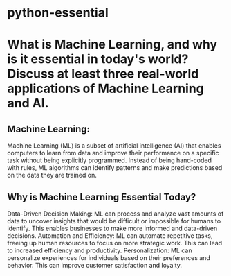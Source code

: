 # python-essential

# What is Machine Learning, and why is it essential in today's world? Discuss at least three real-world applications of Machine Learning and AI.  

##  Machine Learning:
Machine Learning (ML) is a subset of artificial intelligence (AI) that enables computers to learn from data and improve their performance on a specific task  without being explicitly programmed. Instead of being hand-coded with rules, ML algorithms can identify patterns and make predictions based on the data they are trained on.   

##  Why is Machine Learning Essential Today?
 Data-Driven Decision Making: ML can process and analyze vast amounts of data to uncover insights that would be difficult or impossible for humans to identify. This enables businesses to make more informed and data-driven decisions.
Automation and Efficiency: ML can automate repetitive tasks, freeing up human resources to focus on more strategic work. This can lead to increased efficiency and productivity.
Personalization: ML can personalize experiences for individuals based on their preferences and behavior. This can improve customer satisfaction and loyalty.



